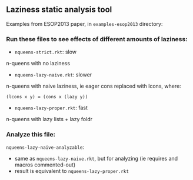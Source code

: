 ## Laziness static analysis tool

Examples from ESOP2013 paper, in `examples-esop2013` directory:

### Run these files to see effects of different amounts of laziness:

* `nqueens-strict.rkt`: slow

n-queens with no laziness

* `nqueens-lazy-naive.rkt`: slower

n-queens with naive laziness, ie eager cons replaced with lcons, where:

    (lcons x y) = (cons x (lazy y))

* `nqueens-lazy-proper.rkt`: fast

n-queens with lazy lists + lazy foldr

### Analyze this file:

`nqueens-lazy-naive-analyzable`:

* same as `nqueens-lazy-naive.rkt`, but for analyzing (ie requires and macros commented-out)
* result is equivalent to `nqueens-lazy-proper.rkt`